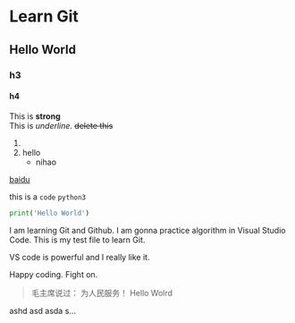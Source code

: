 # Learn Git
## Hello World
### h3
#### h4

This is **strong**  
This is _underline_. 
~~delete this~~  

1. 
1. hello 
    - nihao 

[baidu](https://www.baidu.com)


this is a `code`
`python3`
```python
print('Hello World')
```





I am learning Git and Github. I am gonna practice algorithm in Visual Studio Code. This is my test file to learn Git. 

VS code is powerful and I really like it.  

Happy coding. Fight on. 

> 毛主席说过： 为人民服务！
> Hello Wolrd   


ashd asd asda s...<br/>

